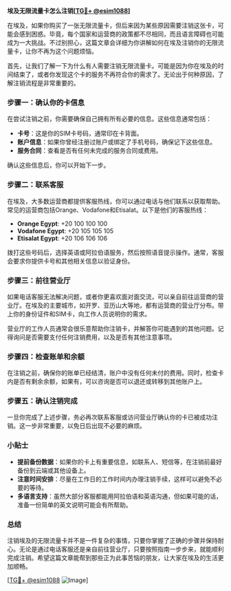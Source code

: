**埃及无限流量卡怎么注销[[TG💪+ @esim1088](https://t.me/s/esim1088)]**

在埃及，如果你购买了一张无限流量卡，但后来因为某些原因需要注销这张卡，可能会感到困惑。毕竟，每个国家和运营商的政策都不尽相同，而且语言障碍也可能成为一大挑战。不过别担心，这篇文章会详细为你讲解如何在埃及注销你的无限流量卡，让你不再为这个问题烦恼。

首先，让我们了解一下为什么有人需要注销无限流量卡。可能是因为你在埃及的时间结束了，或者你发现这个卡的服务不再符合你的需求了。无论出于何种原因，了解注销流程是非常重要的。

### 步骤一：确认你的卡信息

在尝试注销之前，你需要确保自己拥有所有必要的信息。这些信息通常包括：

- **卡号**：这是你的SIM卡号码，通常印在卡背面。
- **账户信息**：如果你曾经注册过账户或绑定了手机号码，确保记下这些信息。
- **服务合同**：查看是否有任何未完成的服务合同或费用。

确认这些信息后，你可以开始下一步。

### 步骤二：联系客服

在埃及，大多数运营商都提供客服热线，你可以通过电话与他们联系以获取帮助。常见的运营商包括Orange、Vodafone和Etisalat。以下是他们的客服热线：

- **Orange Egypt**: +20 100 100 100
- **Vodafone Egypt**: +20 105 105 105
- **Etisalat Egypt**: +20 106 106 106

拨打这些号码后，选择英语或阿拉伯语服务，然后按照语音提示操作。通常，客服会要求你提供卡号和其他相关信息以验证身份。

### 步骤三：前往营业厅

如果电话客服无法解决问题，或者你更喜欢面对面交流，可以亲自前往运营商的营业厅。在埃及的主要城市，如开罗、亚历山大等地，都有运营商的营业厅分布。带上你的身份证件和SIM卡，向工作人员说明你的需求。

营业厅的工作人员通常会很乐意帮助你注销卡，并解答你可能遇到的其他问题。记得询问是否需要支付任何注销费用，以及是否有其他注意事项。

### 步骤四：检查账单和余额

在注销之前，确保你的账单已经结清，账户中没有任何未付的费用。同时，检查卡内是否有剩余余额，如果有，可以咨询是否可以退还或转移到其他账户上。

### 步骤五：确认注销完成

一旦你完成了上述步骤，务必再次联系客服或访问营业厅确认你的卡已被成功注销。这一步非常重要，以免日后出现不必要的麻烦。

### 小贴士

- **提前备份数据**：如果你的卡上有重要信息，如联系人、短信等，在注销前最好备份到云端或其他设备上。
- **注意时间安排**：尽量在工作日的工作时间内办理注销手续，这样可以避免不必要的等待。
- **多语言支持**：虽然大部分客服都能用阿拉伯语和英语沟通，但如果可能的话，准备一份简单的英文说明可能会有所帮助。

### 总结

注销埃及的无限流量卡并不是一件复杂的事情，只要你掌握了正确的步骤并保持耐心。无论是通过电话客服还是亲自前往营业厅，只要按照指南一步步来，就能顺利完成注销。希望这篇文章能帮到那些正为此事苦恼的朋友，让大家在埃及的生活更加顺畅。

[[TG💪+ @esim1088](https://t.me/s/esim1088) ![Image](https://i.postimg.cc/4NQfJmqS/Snipaste-2025-05-13-00-14-12.png)]